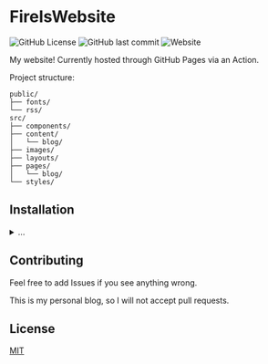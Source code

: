 # FireIsWebsite

![GitHub License](https://img.shields.io/github/license/fireisgood/fireis.dev?style=flat-square&color=a31f34)
![GitHub last commit](https://img.shields.io/github/last-commit/fireisgood/fireis.dev?style=flat-square)
![Website](https://img.shields.io/website?url=http%3A%2F%2Ffireis.dev&style=flat-square)

My website! Currently hosted through GitHub Pages via an Action.

Project structure:

```text
public/
├── fonts/
└── rss/
src/
├── components/
├── content/
│   └── blog/
├── images/
├── layouts/
├── pages/
│   └── blog/
└── styles/
```

## Installation

<details>
<summary>...</summary>

### Prerequisites

Read the [Astro quick start guide's prerequisite list](https://docs.astro.build/en/install/manual/#prerequisites).

This project uses pnpm, though you can use npm if you wish. You can check that pnpm/npm is installed in the terminal by
running:

```bash
# Using pnpm
pnpm -v

# Using npm
npm -v
```

### Setup

First,
[fork the repo](https://docs.github.com/en/pull-requests/collaborating-with-pull-requests/working-with-forks/fork-a-repo).

Once the prerequisites are installed and you are working off the fork,
[clone the repository](https://help.github.com/en/github/creating-cloning-and-archiving-repositories/cloning-a-repository)
to your local machine.

This can be done from the command line:

```bash
git clone git@github.com:FireIsGood/fireis.dev.git ./fireiswebsite
```

### Local Development

You can run the development server through the terminal.

From the command line:

```bash
# Default port 1625
pnpm dev
```

When Astro is done setting up, you should see a success message.

```bash
┃ Local    http://localhost:1625/
┃ Network  use --host to expose
```

There are additional commands you can run from the terminal:

| Command                | Action                                                  |
| :--------------------- | :------------------------------------------------------ |
| `pnpm install`         | Installs dependencies                                   |
| `pnpm start`           | Starts local dev server at `localhost:1625`             |
| `pnpm dev`             | Starts local dev server at `localhost:1625` and open it |
| `pnpm build`           | Build your production site to `./dist/`                 |
| `pnpm preview`         | Preview your build locally, before deploying            |
| `pnpm astro ...`       | Run CLI commands like `astro add`, `astro check`        |
| `pnpm astro -- --help` | Get help using the Astro CLI                            |

</details>

## Contributing

Feel free to add Issues if you see anything wrong.

This is my personal blog, so I will not accept pull requests.

## License

[MIT](https://choosealicense.com/licenses/mit/)
